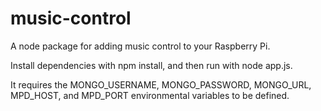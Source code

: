 music-control
============

A node package for adding music control to your Raspberry Pi.

Install dependencies with npm install, and then run with node app.js.

It requires the MONGO_USERNAME, MONGO_PASSWORD, MONGO_URL, MPD_HOST, and MPD_PORT environmental variables to be defined.
